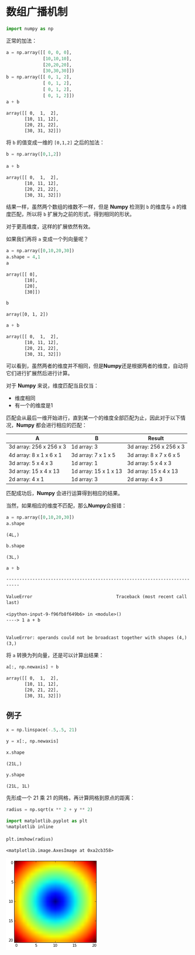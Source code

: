 # 数组广播机制


```python
import numpy as np
```

正常的加法：


```python
a = np.array([[ 0, 0, 0],
              [10,10,10],
              [20,20,20],
              [30,30,30]])
b = np.array([[ 0, 1, 2],
              [ 0, 1, 2],
              [ 0, 1, 2],
              [ 0, 1, 2]])
a + b
```




    array([[ 0,  1,  2],
           [10, 11, 12],
           [20, 21, 22],
           [30, 31, 32]])



将 `b` 的值变成一维的 `[0,1,2]` 之后的加法：


```python
b = np.array([0,1,2])

a + b
```




    array([[ 0,  1,  2],
           [10, 11, 12],
           [20, 21, 22],
           [30, 31, 32]])



结果一样，虽然两个数组的维数不一样，但是 **Numpy** 检测到 `b` 的维度与 `a` 的维度匹配，所以将 `b` 扩展为之前的形式，得到相同的形状。

对于更高维度，这样的扩展依然有效。 

如果我们再将 `a` 变成一个列向量呢？


```python
a = np.array([0,10,20,30])
a.shape = 4,1
a
```




    array([[ 0],
           [10],
           [20],
           [30]])




```python
b
```




    array([0, 1, 2])




```python
a + b
```




    array([[ 0,  1,  2],
           [10, 11, 12],
           [20, 21, 22],
           [30, 31, 32]])



可以看到，虽然两者的维度并不相同，但是**Numpy**还是根据两者的维度，自动将它们进行扩展然后进行计算。

对于 **Numpy** 来说，维度匹配当且仅当：

- 维度相同
- 有一个的维度是1

匹配会从最后一维开始进行，直到某一个的维度全部匹配为止，因此对于以下情况，**Numpy** 都会进行相应的匹配：

A|B|Result
---|---|---
3d array: 256 x 256 x 3 | 1d array: 3 | 3d array: 256 x 256 x 3
4d array: 8 x 1 x 6 x 1 | 3d array: 7 x 1 x 5 | 3d array: 8 x 7 x 6 x 5
3d array: 5 x 4 x 3 | 1d array: 1 | 3d array: 5 x 4 x 3
3d array: 15 x 4 x 13 | 1d array: 15 x 1 x 13 | 3d array: 15 x 4 x 13
2d array: 4 x 1 | 1d array: 3 | 2d array: 4 x 3

匹配成功后，**Numpy** 会进行运算得到相应的结果。

当然，如果相应的维度不匹配，那么**Numpy**会报错：


```python
a = np.array([0,10,20,30])
a.shape
```




    (4L,)




```python
b.shape
```




    (3L,)




```python
a + b
```


    ---------------------------------------------------------------------------

    ValueError                                Traceback (most recent call last)

    <ipython-input-9-f96fb8f649b6> in <module>()
    ----> 1 a + b
    

    ValueError: operands could not be broadcast together with shapes (4,) (3,) 


将 `a` 转换为列向量，还是可以计算出结果：


```python
a[:, np.newaxis] + b
```




    array([[ 0,  1,  2],
           [10, 11, 12],
           [20, 21, 22],
           [30, 31, 32]])



## 例子


```python
x = np.linspace(-.5,.5, 21)
```


```python
y = x[:, np.newaxis]
```


```python
x.shape
```




    (21L,)




```python
y.shape
```




    (21L, 1L)



先形成一个 21 乘 21 的网格，再计算网格到原点的距离：


```python
radius = np.sqrt(x ** 2 + y ** 2)
```


```python
import matplotlib.pyplot as plt
%matplotlib inline

plt.imshow(radius)
```




    <matplotlib.image.AxesImage at 0xa2cb358>




    
![png](03.18-array-broadcasting_files/03.18-array-broadcasting_23_1.png)
    

